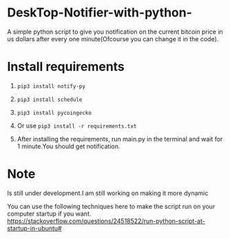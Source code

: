 # DeskTop-Notifier-with-python-

A simple python script to give you notification on the current bitcoin price in us dollars after every one minute(Ofcourse you can change it in the code).

# Install requirements
1.  `pip3 install notify-py`
2. `pip3 install schedule`
3. `pip3 install pycoingecko`

4. Or use  `pip3 install -r requirements.txt`

5. After installing the requirements, run main.py in the terminal and wait for 1 minute.You should get notification.

 # Note
 Is still under development.I am still working on making it more dynamic

You can use the following techniques here to make the script run on your computer startup if you want.
https://stackoverflow.com/questions/24518522/run-python-script-at-startup-in-ubuntu#
